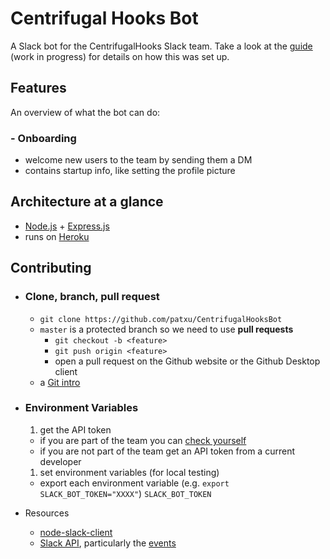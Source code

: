 # Centrifugal Hooks Bot
A Slack bot for the CentrifugalHooks Slack team. Take a look at the [guide](https://github.com/dali-lab/dev-resources/blob/slack/slack_bot.md) (work in progress) for details on how this was set up.

## Features
An overview of what the bot can do:
### - Onboarding
  - welcome new users to the team by sending them a DM
  - contains startup info, like setting the profile picture

## Architecture at a glance
  - [Node.js](https://nodejs.org/en/) + [Express.js](http://expressjs.com/)
  - runs on [Heroku](http://heroku.com)

## Contributing
- ### Clone, branch, pull request
  - `git clone https://github.com/patxu/CentrifugalHooksBot`
  - `master` is a protected branch so we need to use **pull requests**
    - `git checkout -b <feature>`
    - `git push origin <feature>`
    - open a pull request on the Github website or the Github Desktop client
  - a [Git intro](https://github.com/dali-lab/gitivity)

- ### Environment Variables
  1. get the API token
    - if you are part of the team you can [check yourself](https://centrifugal-hooks.slack.com/services/B1996SDM2)
    - if you are not part of the team get an API token from a current developer
  1. set environment variables (for local testing)
    - export each environment variable (e.g. `export SLACK_BOT_TOKEN="XXXX"`)
    `SLACK_BOT_TOKEN`

- Resources
  - [node-slack-client](https://github.com/slackhq/node-slack-client)
  - [Slack API](https://api.slack.com/), particularly the [events](https://api.slack.com/events)
